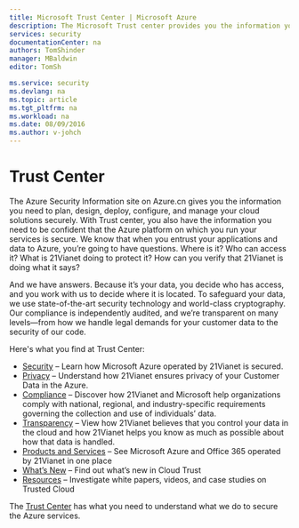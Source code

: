 ```yaml
---
title: Microsoft Trust Center | Microsoft Azure
description: The Microsoft Trust center provides you the information you need to be confident that the Azure platform on which you run your services is secure.
services: security
documentationCenter: na
authors: TomShinder
manager: MBaldwin
editor: TomSh

ms.service: security
ms.devlang: na
ms.topic: article
ms.tgt_pltfrm: na
ms.workload: na
ms.date: 08/09/2016
ms.author: v-johch
---
```


# Trust Center

The Azure Security Information site on Azure.cn gives you the information you need to plan, design, deploy, configure, and manage your cloud solutions securely. With Trust center, you also have the information you need to be confident that the Azure platform on which you run your services is secure.
We know that when you entrust your applications and data to Azure, you’re going to have questions. Where is it? Who can access it? What is 21Vianet doing to protect it? How can you verify that 21Vianet is doing what it says?

And we have answers. Because it’s your data, you decide who has access, and you work with us to decide where it is located. To safeguard your data, we use state-of-the-art security technology and world-class cryptography. Our compliance is independently audited, and we’re transparent on many levels—from how we handle legal demands for your customer data to the security of our code.

Here's what you find at Trust Center:

- [Security](https://www.trustcenter.cn/zh-cn/security/default.html) – Learn how Microsoft Azure operated by 21Vianet is secured.
- [Privacy](https://www.trustcenter.cn/zh-cn/privacy/default.html) – Understand how 21Vianet ensures privacy of your Customer Data in the Azure.
- [Compliance](https://www.trustcenter.cn/zh-cn/compliance/default.html) – Discover how 21Vianet and Microsoft help organizations comply with national, regional, and industry-specific requirements governing the collection and use of individuals’ data.
- [Transparency](https://www.trustcenter.cn/zh-cn/transparency/default.html) – View how 21Vianet believes that you control your data in the cloud and how 21Vianet helps you know as much as possible about how that data is handled.
- [Products and Services](https://www.trustcenter.cn/zh-cn/cloudservices/default.html) – See Microsoft Azure and Office 365 operated by 21Vianet in one place
- [What’s New](https://www.trustcenter.cn/zh-cn/what-is-new/default.html) – Find out what’s new in Cloud Trust
- [Resources](https://www.trustcenter.cn/zh-cn/resources/default.html) – Investigate white papers, videos, and case studies on Trusted Cloud

The [Trust Center](https://www.trustcenter.cn/) has what you need to understand what we do to secure the Azure services.